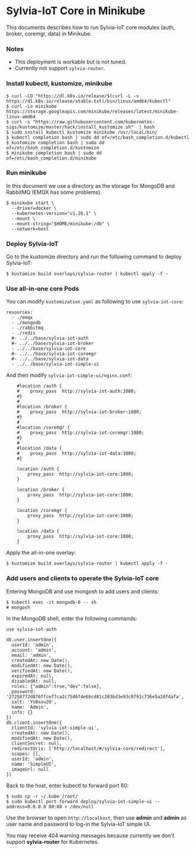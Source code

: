 Sylvia-IoT Core in Minikube
===========================

This documents describes how to run Sylvia-IoT core modules (auth, broker, coremgr, data) in Minikube.

### Notes

- This deployment is workable but is not tuned.
- Currently not support `sylvia-router`.

### Install kubectl, kustomize, minikube

    $ curl -LO "https://dl.k8s.io/release/$(curl -L -s https://dl.k8s.io/release/stable.txt)/bin/linux/amd64/kubectl"
    $ curl -Lo minikube https://storage.googleapis.com/minikube/releases/latest/minikube-linux-amd64
    $ curl -s "https://raw.githubusercontent.com/kubernetes-sigs/kustomize/master/hack/install_kustomize.sh"  | bash
    $ sudo install kubectl kustomize minikube /usr/local/bin/
    $ kubectl completion bash | sudo dd of=/etc/bash_completion.d/kubectl
    $ kustomize completion bash | sudo dd of=/etc/bash_completion.d/kustomize
    $ minikube completion bash | sudo dd of=/etc/bash_completion.d/minikube

### Run minikube

In this document we use a directory as the storage for MongoDB and RabbitMQ (EMQX has some problems).

    $ minikube start \
      --driver=docker \
      --kubernetes-version="v1.26.1" \
      --mount \
      --mount-string="$HOME/minikube:/db" \
      --network=host

### Deploy Sylvia-IoT

Go to the kustomize directory and run the following command to deploy Sylvia-IoT:

    $ kustomize build overlays/sylvia-router | kubectl apply -f -

### Use all-in-one core Pods

You can modify `kustomization.yaml` as following to use `sylvia-iot-core`:

    resources:
      - ./emqx
      - ./mongodb
      - ./rabbitmq
      - ./redis
      #- ../../base/sylvia-iot-auth
      #- ../../base/sylvia-iot-broker
      - ../../base/sylvia-iot-core
      #- ../../base/sylvia-iot-coremgr
      #- ../../base/sylvia-iot-data
      - ../../base/sylvia-iot-simple-ui

And then modify `sylvia-iot-simple-ui/nginx.conf`:

        #location /auth {
        #    proxy_pass  http://sylvia-iot-auth:1080;
        #}
        #
        #location /broker {
        #    proxy_pass  http://sylvia-iot-broker:1080;
        #}
        #
        #location /coremgr {
        #    proxy_pass  http://sylvia-iot-coremgr:1080;
        #}
        #
        #location /data {
        #    proxy_pass  http://sylvia-iot-data:1080;
        #}

        location /auth {
            proxy_pass  http://sylvia-iot-core:1080;
        }

        location /broker {
            proxy_pass  http://sylvia-iot-core:1080;
        }

        location /coremgr {
            proxy_pass  http://sylvia-iot-core:1080;
        }

        location /data {
            proxy_pass  http://sylvia-iot-core:1080;
        }

Apply the all-in-one overlay:

    $ kustomize build overlays/sylvia-router | kubectl apply -f -

### Add users and clients to operate the Sylvia-IoT core

Entering MongoDB and use mongosh to add users and clients:

    $ kubectl exec -it mongodb-0 -- sh
    # mongosh

In the MongoDB shell, enter the following commands:

    use sylvia-iot-auth

    db.user.insertOne({
      userId: 'admin',
      account: 'admin',
      email: 'admin',
      createdAt: new Date(),
      modifiedAt: new Date(),
      verifiedAt: new Date(),
      expiredAt: null,
      disabledAt: null,
      roles: {"admin":true,"dev":false},
      password: '27258772d876ffcef7ca2c75d6f4e6bcd81c203bd3e93c0791c736e5a2df4afa',
      salt: 'YsBsou2O',
      name: 'Admin',
      info: {}
    })
    db.client.insertOne({
      clientId: 'sylvia-iot-simple-ui',
      createdAt: new Date(),
      modifiedAt: new Date(),
      clientSecret: null,
      redirectUris: ['http://localhost/#/sylvia-core/redirect'],
      scopes: [],
      userId: 'admin',
      name: 'SimpleUI',
      imageUrl: null
    })

Back to the host, enter kubectl to forward port 80:

    $ sudo cp -r ~/.kube /root/
    $ sudo kubectl port-forward deploy/sylvia-iot-simple-ui --address=0.0.0.0 80:80 > /dev/null

Use the browser to open `http://localhost`, then use **admin** and **admin** as user name and password to log-in the Sylvia-IoT simple UI.

You may receive 404 warning messages because currently we don't support **sylvia-router** for Kubernetes.

